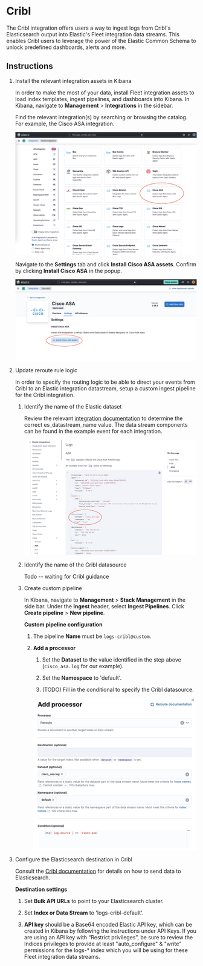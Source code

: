 # Cribl

The Cribl integration offers users a way to ingest logs from Cribl's Elasticsearch output into Elastic's Fleet integration data streams. This enables Cribl users to leverage the power of the Elastic Common Schema to unlock predefined dashboards, alerts and more.

## Instructions

1. Install the relevant integration assets in Kibana

    In order to make the most of your data, install Fleet integration assets to load index templates, ingest pipelines, and dashboards into Kibana. In Kibana, navigate to **Management** > **Integrations** in the sidebar.

    Find the relevant integration(s) by searching or browsing the catalog. For example, the Cisco ASA integration.

    ![Cisco ASA Integration](../img/catalog-cisco-asa.png)

    Navigate to the **Settings** tab and click **Install Cisco ASA assets**. Confirm by clicking **Install Cisco ASA** in the popup.
    
    ![Install Cisco ASA assets](../img/install-assets.png)

2. Update reroute rule logic

    In order to specify the routing logic to be able to direct your events from Cribl to an Elastic integration datastream, setup a custom ingest pipeline for the Cribl integration.

    1. Identify the name of the Elastic dataset

        Review the relevant [integration documentation](https://docs.elastic.co/integrations) to determine the correct es_datastream_name value. The data stream components can be found in the example event for each integration.

        ![Cisco ASA sample event documentation](../img/sample-event-dataset-name.png)

    2. Identify the name of the Cribl datasource

        Todo -- waiting for Cribl guidance

    3. Create custom pipeline
    
        In Kibana, navigate to **Management** > **Stack Management** in the side bar. Under the **Ingest** header, select **Ingest Pipelines**. Click **Create pipeline** > **New pipeline**. 
    
        **Custom pipeline configuration**
        1. The pipeline **Name** must be `logs-cribl@custom`.

        2. **Add a processor**

            1. Set the **Dataset** to the value identified in the step above (`cisco_asa.log` for our example). 

            2. Set the **Namespace** to 'default'.

            3. (TODO) Fill in the conditional to specify the Cribl datasource. 

            ![Reroute processor](../img/custom-pipeline-reroute-processor.png)

3. Configure the Elasticsearch destination in Cribl

    Consult the [Cribl documentation](https://docs.cribl.io/stream/destinations-elastic/) for details on how to send data to Elasticsearch.

    **Destination settings**

    1. Set **Bulk API URLs** to point to your Elasticsearch cluster.

    2. Set **Index or Data Stream** to 'logs-cribl-default'.

    3. **API key** should be a Base64 encoded Elastic API key, which can be created in Kibana by following the instructions under API Keys. If you are using an API key with “Restrict privileges”, be sure to review the Indices privileges to provide at least "auto_configure" & "write" permissions for the logs-* index which you will be using for these Fleet integration data streams.



    